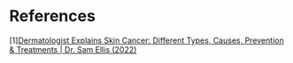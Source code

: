 # References
[1][Dermatologist Explains Skin Cancer: Different Types, Causes, Prevention & Treatments | Dr. Sam Ellis (2022)](https://www.youtube.com/watch?v=-zZ50Uc0h40)